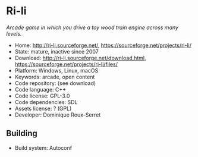 # Ri-li

_Arcade game in which you drive a toy wood train engine across many levels._

- Home: http://ri-li.sourceforge.net/, https://sourceforge.net/projects/ri-li/
- State: mature, inactive since 2007
- Download: http://ri-li.sourceforge.net/download.html, https://sourceforge.net/projects/ri-li/files/
- Platform: Windows, Linux, macOS
- Keywords: arcade, open content
- Code repository: (see download)
- Code language: C++
- Code license: GPL-3.0
- Code dependencies: SDL
- Assets license: ? (GPL)
- Developer: Dominique Roux-Serret

## Building

- Build system: Autoconf
